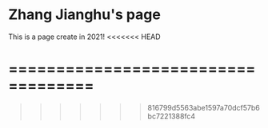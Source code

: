 # Zhang Jianghu's page

This is a page create in 2021! 
<<<<<<< HEAD

===================================
=======
>>>>>>> 816799d5563abe1597a70dcf57b6bc7221388fc4
